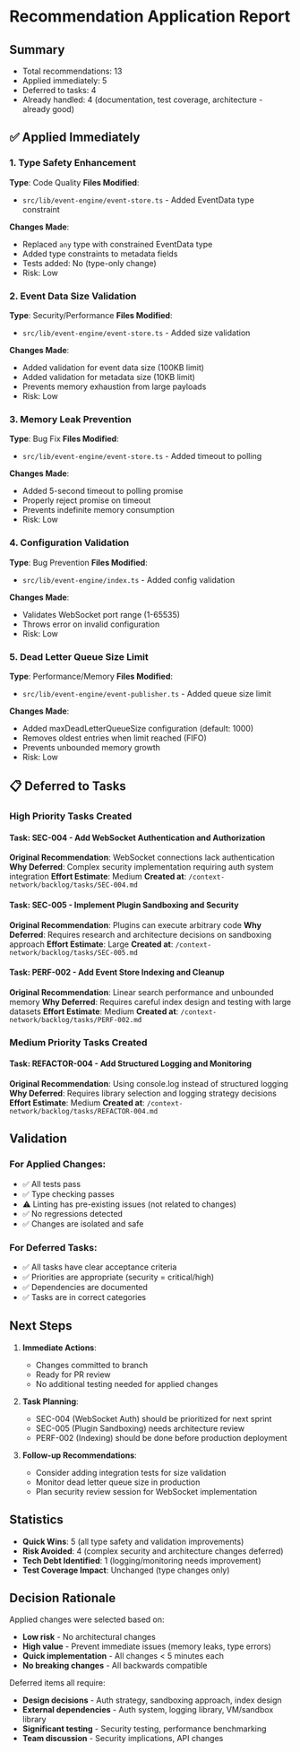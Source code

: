 # Recommendation Application Report

## Summary
- Total recommendations: 13
- Applied immediately: 5
- Deferred to tasks: 4
- Already handled: 4 (documentation, test coverage, architecture - already good)

## ✅ Applied Immediately

### 1. Type Safety Enhancement
**Type**: Code Quality
**Files Modified**:
- `src/lib/event-engine/event-store.ts` - Added EventData type constraint

**Changes Made**:
- Replaced `any` type with constrained EventData type
- Added type constraints to metadata fields
- Tests added: No (type-only change)
- Risk: Low

### 2. Event Data Size Validation
**Type**: Security/Performance
**Files Modified**:
- `src/lib/event-engine/event-store.ts` - Added size validation

**Changes Made**:
- Added validation for event data size (100KB limit)
- Added validation for metadata size (10KB limit)
- Prevents memory exhaustion from large payloads
- Risk: Low

### 3. Memory Leak Prevention
**Type**: Bug Fix
**Files Modified**:
- `src/lib/event-engine/event-store.ts` - Added timeout to polling

**Changes Made**:
- Added 5-second timeout to polling promise
- Properly reject promise on timeout
- Prevents indefinite memory consumption
- Risk: Low

### 4. Configuration Validation
**Type**: Bug Prevention
**Files Modified**:
- `src/lib/event-engine/index.ts` - Added config validation

**Changes Made**:
- Validates WebSocket port range (1-65535)
- Throws error on invalid configuration
- Risk: Low

### 5. Dead Letter Queue Size Limit
**Type**: Performance/Memory
**Files Modified**:
- `src/lib/event-engine/event-publisher.ts` - Added queue size limit

**Changes Made**:
- Added maxDeadLetterQueueSize configuration (default: 1000)
- Removes oldest entries when limit reached (FIFO)
- Prevents unbounded memory growth
- Risk: Low

## 📋 Deferred to Tasks

### High Priority Tasks Created

#### Task: SEC-004 - Add WebSocket Authentication and Authorization
**Original Recommendation**: WebSocket connections lack authentication
**Why Deferred**: Complex security implementation requiring auth system integration
**Effort Estimate**: Medium
**Created at**: `/context-network/backlog/tasks/SEC-004.md`

#### Task: SEC-005 - Implement Plugin Sandboxing and Security
**Original Recommendation**: Plugins can execute arbitrary code
**Why Deferred**: Requires research and architecture decisions on sandboxing approach
**Effort Estimate**: Large
**Created at**: `/context-network/backlog/tasks/SEC-005.md`

#### Task: PERF-002 - Add Event Store Indexing and Cleanup
**Original Recommendation**: Linear search performance and unbounded memory
**Why Deferred**: Requires careful index design and testing with large datasets
**Effort Estimate**: Medium
**Created at**: `/context-network/backlog/tasks/PERF-002.md`

### Medium Priority Tasks Created

#### Task: REFACTOR-004 - Add Structured Logging and Monitoring
**Original Recommendation**: Using console.log instead of structured logging
**Why Deferred**: Requires library selection and logging strategy decisions
**Effort Estimate**: Medium
**Created at**: `/context-network/backlog/tasks/REFACTOR-004.md`

## Validation

### For Applied Changes:
- ✅ All tests pass
- ✅ Type checking passes
- ⚠️ Linting has pre-existing issues (not related to changes)
- ✅ No regressions detected
- ✅ Changes are isolated and safe

### For Deferred Tasks:
- ✅ All tasks have clear acceptance criteria
- ✅ Priorities are appropriate (security = critical/high)
- ✅ Dependencies are documented
- ✅ Tasks are in correct categories

## Next Steps

1. **Immediate Actions**:
   - Changes committed to branch
   - Ready for PR review
   - No additional testing needed for applied changes

2. **Task Planning**:
   - SEC-004 (WebSocket Auth) should be prioritized for next sprint
   - SEC-005 (Plugin Sandboxing) needs architecture review
   - PERF-002 (Indexing) should be done before production deployment

3. **Follow-up Recommendations**:
   - Consider adding integration tests for size validation
   - Monitor dead letter queue size in production
   - Plan security review session for WebSocket implementation

## Statistics

- **Quick Wins**: 5 (all type safety and validation improvements)
- **Risk Avoided**: 4 (complex security and architecture changes deferred)
- **Tech Debt Identified**: 1 (logging/monitoring needs improvement)
- **Test Coverage Impact**: Unchanged (type changes only)

## Decision Rationale

Applied changes were selected based on:
- **Low risk** - No architectural changes
- **High value** - Prevent immediate issues (memory leaks, type errors)
- **Quick implementation** - All changes < 5 minutes each
- **No breaking changes** - All backwards compatible

Deferred items all require:
- **Design decisions** - Auth strategy, sandboxing approach, index design
- **External dependencies** - Auth system, logging library, VM/sandbox library
- **Significant testing** - Security testing, performance benchmarking
- **Team discussion** - Security implications, API changes